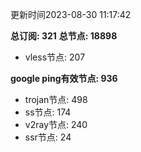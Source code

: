 更新时间2023-08-30 11:17:42

**总订阅: 321**
**总节点: 18898**
- vless节点: 207

**google ping有效节点: 936**
- trojan节点: 498
- ss节点: 174
- v2ray节点: 240
- ssr节点: 24
